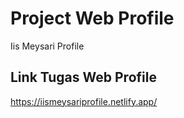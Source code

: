 # Project Web Profile

Iis Meysari Profile

## Link Tugas Web Profile

https://iismeysariprofile.netlify.app/
